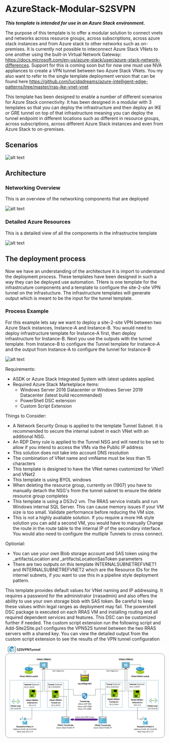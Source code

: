# AzureStack-Modular-S2SVPN

***This template is intended for use in an Azure Stack environment.***

The purpose of this template is to offer a modular solution to connect vnets and networks across resource groups, across subscriptions, across azure stack instances and from Azure stack to other networks such as on-premises.  It is currently not possible to inteconnect Azure Stack VNets to one another using the built-in Virtual Network Gateway:  https://docs.microsoft.com/en-us/azure-stack/user/azure-stack-network-differences.  Support for this is coming soon but for now one must use NVA appliances to create a VPN tunnel between two Azure Stack VNets.  You my also want to refer to the single template deployment version that can be found here https://github.com/lucidqdreams/azure-intelligent-edge-patterns/tree/master/rras-ike-vnet-vnet

This template has been designed to enable a number of different scenarios for Azure Stack connectivity.  It has been designed in a modular with 3 templates so that you can deploy the infrastructure and then deploy an IKE or GRE tunnel on top of that infrastructure meaning you can deploy the tunnel endpoint in different locations such as different in resource groups, across subscriptions, across different Azure Stack instances and even from Azure Stack to on-premises.  

## Scenarios

![alt text](https://raw.githubusercontent.com/lucidqdreams/azure-intelligent-edge-patterns/master/rras-vnet-vpntunnel/Images/Scenarios.jpg)

## Architecture

### Networking Overview
This is an overview of the networking components that are deployed 

![alt text](https://raw.githubusercontent.com/lucidqdreams/azure-intelligent-edge-patterns/master/rras-vnet-vpntunnel/Images/Overview.jpg)

### Detailed Azure Resources
This is a detailed view of all the components in the infrastructre template

![alt text](https://raw.githubusercontent.com/lucidqdreams/azure-intelligent-edge-patterns/master/rras-vnet-vpntunnel/Images/S2SVPNTunnel.jpg)

## The deployment process

Now we have an understanding of the architecture it is import to understand the deployment process.  These templates have been designed in such a way they can be deployed use automation.  THere is one template for the infrastrcuture components and a template to configure the site-2-site VPN tunnel on the infrastucture.  The infrastructure templates will generate output which is meant to be the input for the tunnel template.

### Process Example

For this example lets say we want to deploy a site-2-site VPN between two Azure Stack instances, Instance-A and Instance-B.  You would need to deploy infrastructure template for Instance-A first, then deploy infrastructure for Instance-B. Next you use the outputs with the tunnel template. from Instance-B to configure the Tunnel template for Instance-A and the output from Instance-A to configure the tunnel for Instance-B

![alt text](https://raw.githubusercontent.com/lucidqdreams/azure-intelligent-edge-patterns/master/rras-vnet-vpntunnel/Images/TheProcess.jpg)



Requirements:

- ASDK or Azure Stack Integrated System with latest updates applied. 
- Required Azure Stack Marketplace items:
    -  Windows Server 2016 Datacenter or Windows Server 2019 Datacenter (latest build recommended)
	-  PowerShell DSC extension
    -  Custom Script Extension

Things to Consider:

- A Network Security Group is applied to the template Tunnel Subnet.  It is recommended to secure the internal subnet in each VNet with an additional NSG.
- An RDP Deny rule is applied to the Tunnel NSG and will need to be set to allow if you intend to access the VMs via the Public IP address
- This solution does not take into account DNS resolution
- The combination of VNet name and vmName must be less than 15 characters
- This template is designed to have the VNet names customized for VNet1 and VNet2
- This template is using BYOL windows
- When deleting the resource group, currently on (1907) you have to manually detach the NSG's from the tunnel subnet to ensure the delete resource group completes
- This template is using a DS3v2 vm.  The RRAS service installs and run Windows internal SQL Server.  This can cause memory issues if your VM size is too small.  Validate performance before reducing the VM size.
- This is not a highly avaliable solution.  If you require a more HA style solution you can add a second VM, you would have to manually Change the route in the route table to the internal IP of the secondary interface.  You would also need to configure the mutliple Tunnels to cross connect.

Optionial:

- You can use your own Blob storage account and SAS token using the _artifactsLocation and _artifactsLocationSasToken parameters
- There are two outputs on this template INTERNALSUBNETREFVNET1 and INTERNALSUBNETREFVNET2 which are the Resource IDs for the internel subnets, if you want to use this in a pipeline style deployment pattern.

This template provides default values for VNet naming and IP addressing.  It requires a password for the administrator (rrasadmin) and also offers the ability to use your own storage blob with SAS token.  Be careful to keep these values within legal ranges as deployment may fail.  The powershell DSC package is executed on each RRAS VM and installing routing and all required dependent services and features.  This DSC can be customized further if needed.  The custom script extension run the following script and Add-Site2Site.ps1 configures the VPNS2S tunnel between the two RRAS servers with a shared key.  You can view the detailed output from the custom script extension to see the results of the VPN tunnel configuration

![alt text](https://github.com/lucidqdreams/vnetpeering/blob/master/Images/S2SVPNTunnel.jpg)




